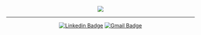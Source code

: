 

<div align="center">
<a href="http://www.github.com/wmlEranga"><img src="https://github-readme-streak-stats.herokuapp.com/?user=wmlEranga&stroke=ffffff&background=1c1917&ring=6366f1&fire=6366f1&currStreakNum=ffffff&currStreakLabel=6366f1&sideNums=ffffff&sideLabels=ffffff&dates=ffffff&hide_border=true" /></a>
</div>
<hr/>
  
<div align="center">
  
  [![Linkedin Badge](https://img.shields.io/badge/-wmlEranga-blue?style=flat-round&logo=Linkedin&logoColor=white&link=https://www.linkedin.com/in/wmleranga/)]([[[https://www.linkedin.com/in/pundima-lakshan-48726221b/](https://www.linkedin.com/in/wmleranga/)](https://www.linkedin.com/in/wmleranga/)](https://www.linkedin.com/in/wmleranga/))
  [![Gmail Badge](https://img.shields.io/badge/-wml.eranga@gmail.com-c14438?style=flat-round&logo=Gmail&logoColor=white&link=mailto:pundimal@gmail.com)](mailto:wml.eranga@gmail.com)
</div>
<br>

<!--
**wmlEranga/wmlEranga** is a ✨ _special_ ✨ repository because its `README.md` (this file) appears on your GitHub profile.

Here are some ideas to get you started:

- 🔭 I’m currently working on ...
- 🌱 I’m currently learning ...
- 👯 I’m looking to collaborate on ...
- 🤔 I’m looking for help with ...
- 💬 Ask me about ...
- 📫 How to reach me: ...
- 😄 Pronouns: ...
- ⚡ Fun fact: ...
-->
